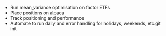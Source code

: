 - Run mean_variance optimisation on factor ETFs
- Place positions on alpaca
- Track positioning and performance
- Automate to run daily and error handling for holidays, weekends, etc.git init
